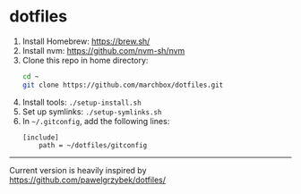 # dotfiles

1. Install Homebrew: <https://brew.sh/>
2. Install nvm: <https://github.com/nvm-sh/nvm>
3. Clone this repo in home directory:
    ```sh
    cd ~
    git clone https://github.com/marchbox/dotfiles.git
    ```
4. Install tools: `./setup-install.sh`
5. Set up symlinks: `./setup-symlinks.sh`
6. In `~/.gitconfig`, add the following lines:
    ```
    [include]
    	path = ~/dotfiles/gitconfig
    ```

---

Current version is heavily inspired by <https://github.com/pawelgrzybek/dotfiles/>
